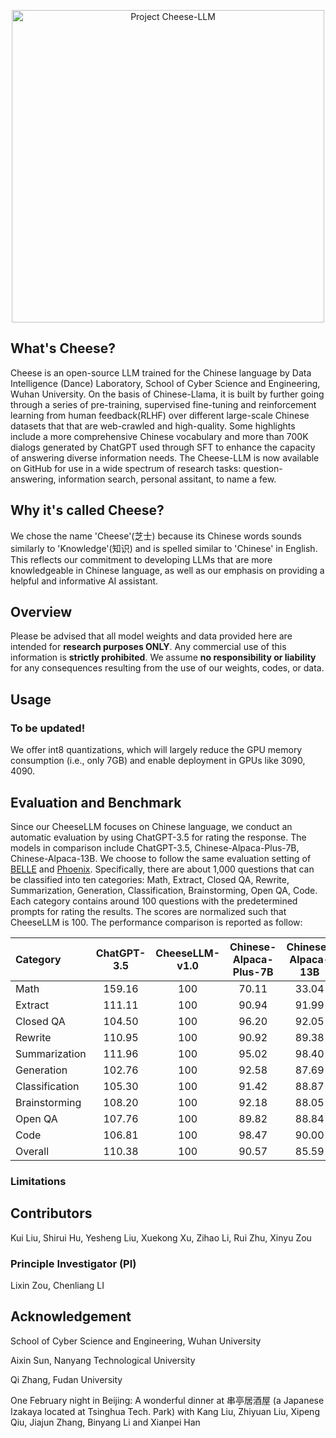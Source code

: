 <p align="center">
<img width="500px" alt="Project Cheese-LLM" src="https://github.com/WHUIR/Cheese-ChatBot/blob/96fd23596b6579da96260c3fbdf068ac29a451f1/Cheese.png">
</p>

## What's Cheese?
Cheese is an open-source LLM trained for the Chinese language by Data Intelligence (Dance) Laboratory, School of Cyber Science and Engineering, Wuhan University. 
On the basis of Chinese-Llama, it is built by further going through a series of pre-training, supervised fine-tuning and reinforcement learning from human feedback(RLHF) over different large-scale Chinese datasets that that are web-crawled and high-quality.
Some highlights include a more comprehensive Chinese vocabulary and more than 700K dialogs generated by ChatGPT used through SFT to enhance the capacity of answering diverse information needs. 
The Cheese-LLM is now available on GitHub for use in a wide spectrum of research tasks: question-answering, information search, personal assitant, to name a few.


## Why it's called Cheese?
We chose the name 'Cheese'(芝士) because its Chinese words sounds similarly to 'Knowledge'(知识) and is spelled similar to 'Chinese' in English. This reflects our commitment to developing LLMs that are more knowledgeable in Chinese language, as well as our emphasis on providing a helpful and informative AI assistant.

## Overview
Please be advised that all model weights and data provided here are intended for **research purposes ONLY**. Any commercial use of this information is **strictly prohibited**. We assume **no responsibility or liability** for any consequences resulting from the use of our weights, codes, or data.

## Usage 
### To be updated!
We offer int8 quantizations, which will largely reduce the GPU memory consumption (i.e., only 7GB) and enable deployment in GPUs like 3090, 4090.


## Evaluation and Benchmark
Since our CheeseLLM focuses on Chinese language, we conduct an automatic evaluation by using ChatGPT-3.5 for rating the response. The models in comparison include ChatGPT-3.5, Chinese-Alpaca-Plus-7B, Chinese-Alpaca-13B. We choose to follow the same evaluation setting of [BELLE](https://github.com/LianjiaTech/BELLE/tree/main/eval) and [Phoenix](https://github.com/FreedomIntelligence/LLMZoo). Specifically, there are about 1,000 questions that can be classified into ten categories: Math, Extract, Closed QA, Rewrite, Summarization, Generation, Classification, Brainstorming, Open QA, Code. Each category contains around 100 questions with the predetermined prompts for rating the results. The scores are normalized such that CheeseLLM is 100. The performance comparison is reported as follow:

| Category | ChatGPT-3.5 |  CheeseLLM-v1.0  | Chinese-Alpaca-Plus-7B | Chinese-Alpaca-13B |
| :-------- | :------: | :----------: | :----------------: | :-----------------------: |
| Math | 159.16 | 100 | 70.11 | 33.04 |
| Extract | 111.11 | 100 | 90.94 | 91.99 |
| Closed QA | 104.50 | 100 | 96.20 | 92.05 |
| Rewrite | 110.95 | 100 | 90.92 | 89.38 |
| Summarization | 111.96 | 100 | 95.02 | 98.40 |
| Generation | 102.76 | 100 | 92.58 | 87.69 |
| Classification | 105.30 | 100 | 91.42 | 88.87 |
| Brainstorming | 108.20 | 100 | 92.18 | 88.05 |
| Open QA | 107.76 | 100 | 89.82 | 88.84 |
| Code | 106.81 | 100 | 98.47 | 90.00 |
| Overall | 110.38 | 100 | 90.57 | 85.59 |

### Limitations


## Contributors
Kui Liu, Shirui Hu, Yesheng Liu, Xuekong Xu, Zihao Li, Rui Zhu, Xinyu Zou
### Principle Investigator (PI)
Lixin Zou, Chenliang LI

## Acknowledgement
School of Cyber Science and Engineering, Wuhan University

Aixin Sun, Nanyang Technological University

Qi Zhang, Fudan University

One February night in Beijing: A wonderful dinner at 串亭居酒屋 (a Japanese Izakaya located at Tsinghua Tech. Park) with Kang Liu, Zhiyuan Liu, Xipeng Qiu, Jiajun Zhang, Binyang Li and Xianpei Han

